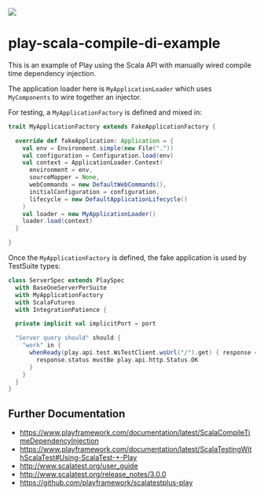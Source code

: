 [<img src="https://img.shields.io/travis/playframework/play-scala-compile-di-example.svg"/>](https://travis-ci.org/playframework/play-scala-compile-di-example)

# play-scala-compile-di-example

This is an example of Play using the Scala API with manually wired compile time dependency injection.

The application loader here is `MyApplicationLoader` which uses `MyComponents` to wire together an injector.
  
For testing, a `MyApplicationFactory` is defined and mixed in:

```scala
trait MyApplicationFactory extends FakeApplicationFactory {

  override def fakeApplication: Application = {
    val env = Environment.simple(new File("."))
    val configuration = Configuration.load(env)
    val context = ApplicationLoader.Context(
      environment = env,
      sourceMapper = None,
      webCommands = new DefaultWebCommands(),
      initialConfiguration = configuration,
      lifecycle = new DefaultApplicationLifecycle()
    )
    val loader = new MyApplicationLoader()
    loader.load(context)
  }

}
```

Once the `MyApplicationFactory` is defined, the fake application is used by TestSuite types:

```scala
class ServerSpec extends PlaySpec
  with BaseOneServerPerSuite
  with MyApplicationFactory
  with ScalaFutures
  with IntegrationPatience {

  private implicit val implicitPort = port

  "Server query should" should {
    "work" in {
      whenReady(play.api.test.WsTestClient.wsUrl("/").get) { response =>
        response.status mustBe play.api.http.Status.OK
      }
    }
  }
}
```

## Further Documentation

* https://www.playframework.com/documentation/latest/ScalaCompileTimeDependencyInjection 
* https://www.playframework.com/documentation/latest/ScalaTestingWithScalaTest#Using-ScalaTest-+-Play 
* http://www.scalatest.org/user_guide
* http://www.scalatest.org/release_notes/3.0.0
* https://github.com/playframework/scalatestplus-play
